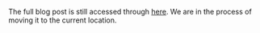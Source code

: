 The full blog post is still accessed through [here](https://www.1onepsilon.com/single-post/2018/05/11/May-2018-Editors-Picks). We are in the process of moving it to the current location.